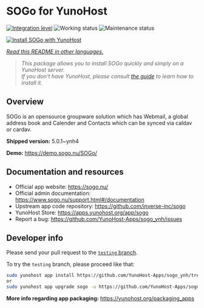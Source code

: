 <!--
N.B.: This README was automatically generated by <https://github.com/YunoHost/apps/tree/master/tools/readme_generator>
It shall NOT be edited by hand.
-->

# SOGo for YunoHost

[![Integration level](https://dash.yunohost.org/integration/sogo.svg)](https://dash.yunohost.org/appci/app/sogo) ![Working status](https://ci-apps.yunohost.org/ci/badges/sogo.status.svg) ![Maintenance status](https://ci-apps.yunohost.org/ci/badges/sogo.maintain.svg)

[![Install SOGo with YunoHost](https://install-app.yunohost.org/install-with-yunohost.svg)](https://install-app.yunohost.org/?app=sogo)

*[Read this README in other languages.](./ALL_README.md)*

> *This package allows you to install SOGo quickly and simply on a YunoHost server.*  
> *If you don't have YunoHost, please consult [the guide](https://yunohost.org/install) to learn how to install it.*

## Overview

SOGo is an opensource groupware solution which has Webmail, a global address book and Calender and Contacts which can be synced via caldav or cardav.


**Shipped version:** 5.0.1~ynh4

**Demo:** <https://demo.sogo.nu/SOGo/>
## Documentation and resources

- Official app website: <https://sogo.nu/>
- Official admin documentation: <https://www.sogo.nu/support.html#/documentation>
- Upstream app code repository: <https://github.com/inverse-inc/sogo>
- YunoHost Store: <https://apps.yunohost.org/app/sogo>
- Report a bug: <https://github.com/YunoHost-Apps/sogo_ynh/issues>

## Developer info

Please send your pull request to the [`testing` branch](https://github.com/YunoHost-Apps/sogo_ynh/tree/testing).

To try the `testing` branch, please proceed like that:

```bash
sudo yunohost app install https://github.com/YunoHost-Apps/sogo_ynh/tree/testing --debug
or
sudo yunohost app upgrade sogo -u https://github.com/YunoHost-Apps/sogo_ynh/tree/testing --debug
```

**More info regarding app packaging:** <https://yunohost.org/packaging_apps>
